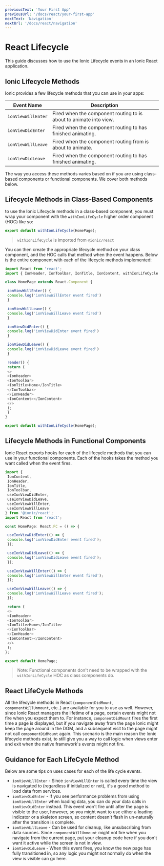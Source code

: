 ```yaml
---
previousText: 'Your First App'
previousUrl: '/docs/react/your-first-app'
nextText: 'Navigation'
nextUrl: '/docs/react/navigation'
---
```


# React Lifecycle

This guide discusses how to use the Ionic Lifecycle events in an Ionic React application.

## Ionic Lifecycle Methods

Ionic provides a few lifecycle methods that you can use in your apps:

| Event Name         | Description                                                        |
| ------------------ | ------------------------------------------------------------------ |
| `ionViewWillEnter` | Fired when the component routing to is about to animate into view. |
| `ionViewDidEnter`  | Fired when the component routing to has finished animating.        |
| `ionViewWillLeave` | Fired when the component routing from is about to animate.         |
| `ionViewDidLeave`  | Fired when the component routing to has finished animating.        |

The way you access these methods varies based on if you are using class-based components or functional components. We cover both methods below.

## Lifecycle Methods in Class-Based Components

to use the Ionic Lifecycle methods in a class-based component, you must wrap your component with the `withIonLifeCycle` higher order component (HOC) like so:

```typescript
export default withIonLifeCycle(HomePage);
```

> `withIonLifeCycle` is imported from `@ionic/react`

You can then create the appropriate lifecycle method on your class component, and the HOC calls that method when the event happens. Below is the entire component with each of the lifecycle methods implemented:

```typescript
import React from 'react';
import { IonHeader, IonToolbar, IonTitle, IonContent, withIonLifeCycle } from '@ionic/react';

class HomePage extends React.Component {

 ionViewWillEnter() {
 console.log('ionViewWillEnter event fired')
 }

 ionViewWillLeave() {
 console.log('ionViewWillLeave event fired')
 }

 ionViewDidEnter() {
 console.log('ionViewDidEnter event fired')
 }

 ionViewDidLeave() {
 console.log('ionViewDidLeave event fired')
 }

 render() {
 return (
 <>
 <IonHeader>
 <IonToolbar>
 <IonTitle>Home</IonTitle>
 </IonToolbar>
 </IonHeader>
 <IonContent></IonContent>
 </>
 );
 }
}

export default withIonLifeCycle(HomePage);
```

## Lifecycle Methods in Functional Components

Ionic React exports hooks for each of the lifecycle methods that you can use in your functional components. Each of the hooks takes the method you want called when the event fires.

```typescript
import {
 IonContent,
 IonHeader,
 IonTitle,
 IonToolbar,
 useIonViewDidEnter,
 useIonViewDidLeave,
 useIonViewWillEnter,
 useIonViewWillLeave
} from '@ionic/react';
import React from 'react';

const HomePage: React.FC = () => {

 useIonViewDidEnter(() => {
 console.log('ionViewDidEnter event fired');
 });

 useIonViewDidLeave(() => {
 console.log('ionViewDidLeave event fired');
 });

 useIonViewWillEnter(() => {
 console.log('ionViewWillEnter event fired');
 });

 useIonViewWillLeave(() => {
 console.log('ionViewWillLeave event fired');
 });

 return (
 <>
 <IonHeader>
 <IonToolbar>
 <IonTitle>Home</IonTitle>
 </IonToolbar>
 </IonHeader>
 <IonContent></IonContent>
 </>
 );
};

export default HomePage;
```

> Note: Functional components don't need to be wrapped with the `withIonLifeCycle` HOC as class components do.

## React LifeCycle Methods

All the lifecycle methods in React (`componentDidMount`, `componentWillUnmount`, etc..) are available for you to use as well. However, since Ionic React managers the lifetime of a page, certain events might not fire when you expect them to. For instance, `componentDidMount` fires the first time a page is displayed, but if you navigate away from the page Ionic might keep the page around in the DOM, and a subsequent visit to the page might not call `componentDidMount` again. This scenario is the main reason the Ionic lifecycle methods exist, to still give you a way to call logic when views enter and exit when the native framework's events might not fire.

## Guidance for Each LifeCycle Method

Below are some tips on uses cases for each of the life cycle events.

- `ionViewWillEnter` - Since `ionViewWillEnter` is called every time the view is navigated to (regardless if initialized or not), it's a good method to load data from services.
- `ionViewDidEnter` - If you see performance problems from using `ionViewWillEnter` when loading data, you can do your data calls in `ionViewDidEnter` instead. This event won't fire until after the page is visible to the user, however, so you might want to use either a loading indicator or a skeleton screen, so content doesn't flash in un-naturally after the transition is complete.
- `ionViewWillLeave` - Can be used for cleanup, like unsubscribing from data sources. Since `componentWillUnmount` might not fire when you navigate from the current page, put your cleanup code here if you don't want it active while the screen is not in view.
- `ionViewDidLeave` - When this event fires, you know the new page has fully transitioned in, so any logic you might not normally do when the view is visible can go here.